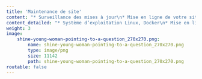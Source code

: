 ```yaml
---
title: 'Maintenance de site'
content: "* Surveillance des mises à jour\n* Mise en ligne de votre site\n* Gestion du serveur"
content_detailed: "* Système d’exploitation Linux, Docker\n* Mise en ligne de votre site chez un hébergeur\n* Support technique"
weight: 3
image:
    shine-young-woman-pointing-to-a-question_270x270.png:
        name: shine-young-woman-pointing-to-a-question_270x270.png
        type: image/png
        size: 11142
        path: shine-young-woman-pointing-to-a-question_270x270.png
routable: false
---
```


